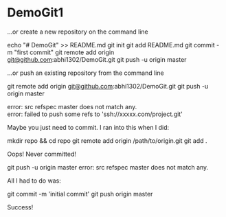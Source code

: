 # DemoGit1
…or create a new repository on the command line

echo "# DemoGit" >> README.md
git init
git add README.md
git commit -m "first commit"
git remote add origin git@github.com:abhi1302/DemoGit.git
git push -u origin master

…or push an existing repository from the command line

git remote add origin git@github.com:abhi1302/DemoGit.git
git push -u origin master


error: src refspec master does not match any.  
error: failed to push some refs to 'ssh://xxxxx.com/project.git'



Maybe you just need to commit. I ran into this when I did:

mkdir repo && cd repo
git remote add origin /path/to/origin.git
git add .

Oops! Never committed!

git push -u origin master
error: src refspec master does not match any.

All I had to do was:

git commit -m 'initial commit'
git push origin master

Success!
